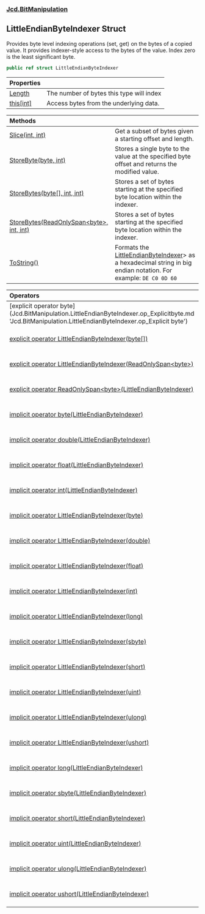 ### [Jcd.BitManipulation](Jcd.BitManipulation.md 'Jcd.BitManipulation')

## LittleEndianByteIndexer Struct

Provides byte level indexing operations (set, get) on the bytes of
a copied value. It provides indexer-style access to the bytes of
the value. Index zero is the least significant byte.

```csharp
public ref struct LittleEndianByteIndexer
```

| Properties | |
| :--- | :--- |
| [Length](Jcd.BitManipulation.LittleEndianByteIndexer.Length.md 'Jcd.BitManipulation.LittleEndianByteIndexer.Length') | The number of bytes this type will index |
| [this[int]](Jcd.BitManipulation.LittleEndianByteIndexer.this[int].md 'Jcd.BitManipulation.LittleEndianByteIndexer.this[int]') | Access bytes from the underlying data. |

| Methods | |
| :--- | :--- |
| [Slice(int, int)](Jcd.BitManipulation.LittleEndianByteIndexer.Slice(int,int).md 'Jcd.BitManipulation.LittleEndianByteIndexer.Slice(int, int)') | Get a subset of bytes given a starting offset and length. |
| [StoreByte(byte, int)](Jcd.BitManipulation.LittleEndianByteIndexer.StoreByte(byte,int).md 'Jcd.BitManipulation.LittleEndianByteIndexer.StoreByte(byte, int)') | Stores a single byte to the value at the specified byte offset and returns the modified value. |
| [StoreBytes(byte[], int, int)](Jcd.BitManipulation.LittleEndianByteIndexer.StoreBytes(byte[],int,int).md 'Jcd.BitManipulation.LittleEndianByteIndexer.StoreBytes(byte[], int, int)') | Stores a set of bytes starting at the specified byte location within the indexer. |
| [StoreBytes(ReadOnlySpan&lt;byte&gt;, int, int)](Jcd.BitManipulation.LittleEndianByteIndexer.StoreBytes(System.ReadOnlySpan_byte_,int,int).md 'Jcd.BitManipulation.LittleEndianByteIndexer.StoreBytes(System.ReadOnlySpan<byte>, int, int)') | Stores a set of bytes starting at the specified byte location within the indexer. |
| [ToString()](Jcd.BitManipulation.LittleEndianByteIndexer.ToString().md 'Jcd.BitManipulation.LittleEndianByteIndexer.ToString()') | Formats the [LittleEndianByteIndexer](Jcd.BitManipulation.LittleEndianByteIndexer.md 'Jcd.BitManipulation.LittleEndianByteIndexer')> as a hexadecimal string in big endian notation. For example: `DE C0 0D 60` |

| Operators | |
| :--- | :--- |
| [explicit operator byte[](LittleEndianByteIndexer)](Jcd.BitManipulation.LittleEndianByteIndexer.op_Explicitbyte[](Jcd.BitManipulation.LittleEndianByteIndexer).md 'Jcd.BitManipulation.LittleEndianByteIndexer.op_Explicit byte[](Jcd.BitManipulation.LittleEndianByteIndexer)') | Explicitly converts the [LittleEndianByteIndexer](Jcd.BitManipulation.LittleEndianByteIndexer.md 'Jcd.BitManipulation.LittleEndianByteIndexer') to an array of bytes. |
| [explicit operator LittleEndianByteIndexer(byte[])](Jcd.BitManipulation.LittleEndianByteIndexer.op_ExplicitJcd.BitManipulation.LittleEndianByteIndexer(byte[]).md 'Jcd.BitManipulation.LittleEndianByteIndexer.op_Explicit Jcd.BitManipulation.LittleEndianByteIndexer(byte[])') | Explicitly converts an array of  bytes to a [LittleEndianByteIndexer](Jcd.BitManipulation.LittleEndianByteIndexer.md 'Jcd.BitManipulation.LittleEndianByteIndexer'). |
| [explicit operator LittleEndianByteIndexer(ReadOnlySpan&lt;byte&gt;)](Jcd.BitManipulation.LittleEndianByteIndexer.op_ExplicitJcd.BitManipulation.LittleEndianByteIndexer(System.ReadOnlySpan_byte_).md 'Jcd.BitManipulation.LittleEndianByteIndexer.op_Explicit Jcd.BitManipulation.LittleEndianByteIndexer(System.ReadOnlySpan<byte>)') | Explicitly converts an array of  bytes to a [LittleEndianByteIndexer](Jcd.BitManipulation.LittleEndianByteIndexer.md 'Jcd.BitManipulation.LittleEndianByteIndexer'). |
| [explicit operator ReadOnlySpan&lt;byte&gt;(LittleEndianByteIndexer)](Jcd.BitManipulation.LittleEndianByteIndexer.op_ExplicitSystem.ReadOnlySpan_byte_(Jcd.BitManipulation.LittleEndianByteIndexer).md 'Jcd.BitManipulation.LittleEndianByteIndexer.op_Explicit System.ReadOnlySpan<byte>(Jcd.BitManipulation.LittleEndianByteIndexer)') | Explicitly converts the [LittleEndianByteIndexer](Jcd.BitManipulation.LittleEndianByteIndexer.md 'Jcd.BitManipulation.LittleEndianByteIndexer') to an array of bytes. |
| [implicit operator byte(LittleEndianByteIndexer)](Jcd.BitManipulation.LittleEndianByteIndexer.op_Implicitbyte(Jcd.BitManipulation.LittleEndianByteIndexer).md 'Jcd.BitManipulation.LittleEndianByteIndexer.op_Implicit byte(Jcd.BitManipulation.LittleEndianByteIndexer)') | Implicitly converts the [LittleEndianByteIndexer](Jcd.BitManipulation.LittleEndianByteIndexer.md 'Jcd.BitManipulation.LittleEndianByteIndexer') to a [System.UInt64](https://docs.microsoft.com/en-us/dotnet/api/System.UInt64 'System.UInt64'). |
| [implicit operator double(LittleEndianByteIndexer)](Jcd.BitManipulation.LittleEndianByteIndexer.op_Implicitdouble(Jcd.BitManipulation.LittleEndianByteIndexer).md 'Jcd.BitManipulation.LittleEndianByteIndexer.op_Implicit double(Jcd.BitManipulation.LittleEndianByteIndexer)') | Implicitly converts the byte indexer to its underlying data type. |
| [implicit operator float(LittleEndianByteIndexer)](Jcd.BitManipulation.LittleEndianByteIndexer.op_Implicitfloat(Jcd.BitManipulation.LittleEndianByteIndexer).md 'Jcd.BitManipulation.LittleEndianByteIndexer.op_Implicit float(Jcd.BitManipulation.LittleEndianByteIndexer)') | Implicitly converts the [LittleEndianByteIndexer](Jcd.BitManipulation.LittleEndianByteIndexer.md 'Jcd.BitManipulation.LittleEndianByteIndexer') to a [System.Single](https://docs.microsoft.com/en-us/dotnet/api/System.Single 'System.Single'). |
| [implicit operator int(LittleEndianByteIndexer)](Jcd.BitManipulation.LittleEndianByteIndexer.op_Implicitint(Jcd.BitManipulation.LittleEndianByteIndexer).md 'Jcd.BitManipulation.LittleEndianByteIndexer.op_Implicit int(Jcd.BitManipulation.LittleEndianByteIndexer)') | Implicitly converts the [LittleEndianByteIndexer](Jcd.BitManipulation.LittleEndianByteIndexer.md 'Jcd.BitManipulation.LittleEndianByteIndexer') to a [System.UInt64](https://docs.microsoft.com/en-us/dotnet/api/System.UInt64 'System.UInt64'). |
| [implicit operator LittleEndianByteIndexer(byte)](Jcd.BitManipulation.LittleEndianByteIndexer.op_ImplicitJcd.BitManipulation.LittleEndianByteIndexer(byte).md 'Jcd.BitManipulation.LittleEndianByteIndexer.op_Implicit Jcd.BitManipulation.LittleEndianByteIndexer(byte)') | Implicitly converts a [System.Byte](https://docs.microsoft.com/en-us/dotnet/api/System.Byte 'System.Byte') to a [LittleEndianByteIndexer](Jcd.BitManipulation.LittleEndianByteIndexer.md 'Jcd.BitManipulation.LittleEndianByteIndexer'). |
| [implicit operator LittleEndianByteIndexer(double)](Jcd.BitManipulation.LittleEndianByteIndexer.op_ImplicitJcd.BitManipulation.LittleEndianByteIndexer(double).md 'Jcd.BitManipulation.LittleEndianByteIndexer.op_Implicit Jcd.BitManipulation.LittleEndianByteIndexer(double)') | Implicitly converts a [System.Double](https://docs.microsoft.com/en-us/dotnet/api/System.Double 'System.Double') to a [LittleEndianByteIndexer](Jcd.BitManipulation.LittleEndianByteIndexer.md 'Jcd.BitManipulation.LittleEndianByteIndexer'). |
| [implicit operator LittleEndianByteIndexer(float)](Jcd.BitManipulation.LittleEndianByteIndexer.op_ImplicitJcd.BitManipulation.LittleEndianByteIndexer(float).md 'Jcd.BitManipulation.LittleEndianByteIndexer.op_Implicit Jcd.BitManipulation.LittleEndianByteIndexer(float)') | Implicitly converts a [System.Single](https://docs.microsoft.com/en-us/dotnet/api/System.Single 'System.Single') to a [LittleEndianByteIndexer](Jcd.BitManipulation.LittleEndianByteIndexer.md 'Jcd.BitManipulation.LittleEndianByteIndexer'). |
| [implicit operator LittleEndianByteIndexer(int)](Jcd.BitManipulation.LittleEndianByteIndexer.op_ImplicitJcd.BitManipulation.LittleEndianByteIndexer(int).md 'Jcd.BitManipulation.LittleEndianByteIndexer.op_Implicit Jcd.BitManipulation.LittleEndianByteIndexer(int)') | Implicitly converts a [System.Int32](https://docs.microsoft.com/en-us/dotnet/api/System.Int32 'System.Int32') to a [LittleEndianByteIndexer](Jcd.BitManipulation.LittleEndianByteIndexer.md 'Jcd.BitManipulation.LittleEndianByteIndexer'). |
| [implicit operator LittleEndianByteIndexer(long)](Jcd.BitManipulation.LittleEndianByteIndexer.op_ImplicitJcd.BitManipulation.LittleEndianByteIndexer(long).md 'Jcd.BitManipulation.LittleEndianByteIndexer.op_Implicit Jcd.BitManipulation.LittleEndianByteIndexer(long)') | Implicitly converts an [System.Int64](https://docs.microsoft.com/en-us/dotnet/api/System.Int64 'System.Int64') to a [LittleEndianByteIndexer](Jcd.BitManipulation.LittleEndianByteIndexer.md 'Jcd.BitManipulation.LittleEndianByteIndexer'). |
| [implicit operator LittleEndianByteIndexer(sbyte)](Jcd.BitManipulation.LittleEndianByteIndexer.op_ImplicitJcd.BitManipulation.LittleEndianByteIndexer(sbyte).md 'Jcd.BitManipulation.LittleEndianByteIndexer.op_Implicit Jcd.BitManipulation.LittleEndianByteIndexer(sbyte)') | Implicitly converts an [System.SByte](https://docs.microsoft.com/en-us/dotnet/api/System.SByte 'System.SByte') to a [LittleEndianByteIndexer](Jcd.BitManipulation.LittleEndianByteIndexer.md 'Jcd.BitManipulation.LittleEndianByteIndexer'). |
| [implicit operator LittleEndianByteIndexer(short)](Jcd.BitManipulation.LittleEndianByteIndexer.op_ImplicitJcd.BitManipulation.LittleEndianByteIndexer(short).md 'Jcd.BitManipulation.LittleEndianByteIndexer.op_Implicit Jcd.BitManipulation.LittleEndianByteIndexer(short)') | Implicitly converts a [System.Int16](https://docs.microsoft.com/en-us/dotnet/api/System.Int16 'System.Int16') to a [LittleEndianByteIndexer](Jcd.BitManipulation.LittleEndianByteIndexer.md 'Jcd.BitManipulation.LittleEndianByteIndexer'). |
| [implicit operator LittleEndianByteIndexer(uint)](Jcd.BitManipulation.LittleEndianByteIndexer.op_ImplicitJcd.BitManipulation.LittleEndianByteIndexer(uint).md 'Jcd.BitManipulation.LittleEndianByteIndexer.op_Implicit Jcd.BitManipulation.LittleEndianByteIndexer(uint)') | Implicitly converts a [System.UInt32](https://docs.microsoft.com/en-us/dotnet/api/System.UInt32 'System.UInt32') to a [LittleEndianByteIndexer](Jcd.BitManipulation.LittleEndianByteIndexer.md 'Jcd.BitManipulation.LittleEndianByteIndexer'). |
| [implicit operator LittleEndianByteIndexer(ulong)](Jcd.BitManipulation.LittleEndianByteIndexer.op_ImplicitJcd.BitManipulation.LittleEndianByteIndexer(ulong).md 'Jcd.BitManipulation.LittleEndianByteIndexer.op_Implicit Jcd.BitManipulation.LittleEndianByteIndexer(ulong)') | Implicitly converts a [System.UInt64](https://docs.microsoft.com/en-us/dotnet/api/System.UInt64 'System.UInt64') to a [LittleEndianByteIndexer](Jcd.BitManipulation.LittleEndianByteIndexer.md 'Jcd.BitManipulation.LittleEndianByteIndexer'). |
| [implicit operator LittleEndianByteIndexer(ushort)](Jcd.BitManipulation.LittleEndianByteIndexer.op_ImplicitJcd.BitManipulation.LittleEndianByteIndexer(ushort).md 'Jcd.BitManipulation.LittleEndianByteIndexer.op_Implicit Jcd.BitManipulation.LittleEndianByteIndexer(ushort)') | Implicitly converts a [System.UInt16](https://docs.microsoft.com/en-us/dotnet/api/System.UInt16 'System.UInt16') to a [LittleEndianByteIndexer](Jcd.BitManipulation.LittleEndianByteIndexer.md 'Jcd.BitManipulation.LittleEndianByteIndexer'). |
| [implicit operator long(LittleEndianByteIndexer)](Jcd.BitManipulation.LittleEndianByteIndexer.op_Implicitlong(Jcd.BitManipulation.LittleEndianByteIndexer).md 'Jcd.BitManipulation.LittleEndianByteIndexer.op_Implicit long(Jcd.BitManipulation.LittleEndianByteIndexer)') | Implicitly converts the [LittleEndianByteIndexer](Jcd.BitManipulation.LittleEndianByteIndexer.md 'Jcd.BitManipulation.LittleEndianByteIndexer') to a [System.UInt64](https://docs.microsoft.com/en-us/dotnet/api/System.UInt64 'System.UInt64'). |
| [implicit operator sbyte(LittleEndianByteIndexer)](Jcd.BitManipulation.LittleEndianByteIndexer.op_Implicitsbyte(Jcd.BitManipulation.LittleEndianByteIndexer).md 'Jcd.BitManipulation.LittleEndianByteIndexer.op_Implicit sbyte(Jcd.BitManipulation.LittleEndianByteIndexer)') | Implicitly converts the [LittleEndianByteIndexer](Jcd.BitManipulation.LittleEndianByteIndexer.md 'Jcd.BitManipulation.LittleEndianByteIndexer') to a [System.UInt64](https://docs.microsoft.com/en-us/dotnet/api/System.UInt64 'System.UInt64'). |
| [implicit operator short(LittleEndianByteIndexer)](Jcd.BitManipulation.LittleEndianByteIndexer.op_Implicitshort(Jcd.BitManipulation.LittleEndianByteIndexer).md 'Jcd.BitManipulation.LittleEndianByteIndexer.op_Implicit short(Jcd.BitManipulation.LittleEndianByteIndexer)') | Implicitly converts the [LittleEndianByteIndexer](Jcd.BitManipulation.LittleEndianByteIndexer.md 'Jcd.BitManipulation.LittleEndianByteIndexer') to a [System.UInt64](https://docs.microsoft.com/en-us/dotnet/api/System.UInt64 'System.UInt64'). |
| [implicit operator uint(LittleEndianByteIndexer)](Jcd.BitManipulation.LittleEndianByteIndexer.op_Implicituint(Jcd.BitManipulation.LittleEndianByteIndexer).md 'Jcd.BitManipulation.LittleEndianByteIndexer.op_Implicit uint(Jcd.BitManipulation.LittleEndianByteIndexer)') | Implicitly converts the [LittleEndianByteIndexer](Jcd.BitManipulation.LittleEndianByteIndexer.md 'Jcd.BitManipulation.LittleEndianByteIndexer') to a [System.UInt64](https://docs.microsoft.com/en-us/dotnet/api/System.UInt64 'System.UInt64'). |
| [implicit operator ulong(LittleEndianByteIndexer)](Jcd.BitManipulation.LittleEndianByteIndexer.op_Implicitulong(Jcd.BitManipulation.LittleEndianByteIndexer).md 'Jcd.BitManipulation.LittleEndianByteIndexer.op_Implicit ulong(Jcd.BitManipulation.LittleEndianByteIndexer)') | Implicitly converts the [LittleEndianByteIndexer](Jcd.BitManipulation.LittleEndianByteIndexer.md 'Jcd.BitManipulation.LittleEndianByteIndexer') to a [System.UInt64](https://docs.microsoft.com/en-us/dotnet/api/System.UInt64 'System.UInt64'). |
| [implicit operator ushort(LittleEndianByteIndexer)](Jcd.BitManipulation.LittleEndianByteIndexer.op_Implicitushort(Jcd.BitManipulation.LittleEndianByteIndexer).md 'Jcd.BitManipulation.LittleEndianByteIndexer.op_Implicit ushort(Jcd.BitManipulation.LittleEndianByteIndexer)') | Implicitly converts the [LittleEndianByteIndexer](Jcd.BitManipulation.LittleEndianByteIndexer.md 'Jcd.BitManipulation.LittleEndianByteIndexer') to a [System.UInt64](https://docs.microsoft.com/en-us/dotnet/api/System.UInt64 'System.UInt64'). |
